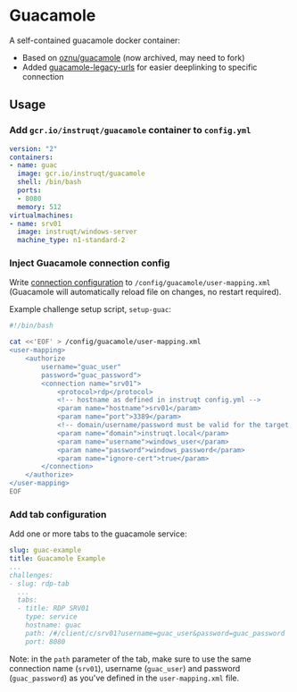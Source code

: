 # Guacamole

A self-contained guacamole docker container:

* Based on [oznu/guacamole](https://github.com/oznu/docker-guacamole) (now archived, may need to fork)
* Added [guacamole-legacy-urls](https://github.com/mike-jumper/guacamole-legacy-urls) for easier deeplinking to specific connection

## Usage

### Add `gcr.io/instruqt/guacamole` container to `config.yml`

```yaml
version: "2"
containers:
- name: guac
  image: gcr.io/instruqt/guacamole
  shell: /bin/bash
  ports:
  - 8080
  memory: 512
virtualmachines:
- name: srv01
  image: instruqt/windows-server
  machine_type: n1-standard-2
```

### Inject Guacamole connection config

Write [connection configuration](https://guacamole.apache.org/doc/gug/configuring-guacamole.html#user-mapping) to `/config/guacamole/user-mapping.xml` (Guacamole will automatically reload file on changes, no restart required).

Example challenge setup script, `setup-guac`:

```bash
#!/bin/bash

cat <<'EOF' > /config/guacamole/user-mapping.xml
<user-mapping>
    <authorize
        username="guac_user"
        password="guac_password">
        <connection name="srv01">
            <protocol>rdp</protocol>
            <!-- hostname as defined in instruqt config.yml -->
            <param name="hostname">srv01</param>
            <param name="port">3389</param>
            <!-- domain/username/password must be valid for the target host -->
            <param name="domain">instruqt.local</param>
            <param name="username">windows_user</param>
            <param name="password">windows_password</param>
            <param name="ignore-cert">true</param>
        </connection>
    </authorize>
</user-mapping>
EOF
```

### Add tab configuration

Add one or more tabs to the guacamole service:

```yaml
slug: guac-example
title: Guacamole Example
...
challenges:
- slug: rdp-tab
  ...
  tabs:
  - title: RDP SRV01
    type: service
    hostname: guac
    path: /#/client/c/srv01?username=guac_user&password=guac_password
    port: 8080
```

Note: in the `path` parameter of the tab, make sure to use the same connection name (`srv01`), username (`guac_user`) and password (`guac_password`) as you've defined in the `user-mapping.xml` file.
